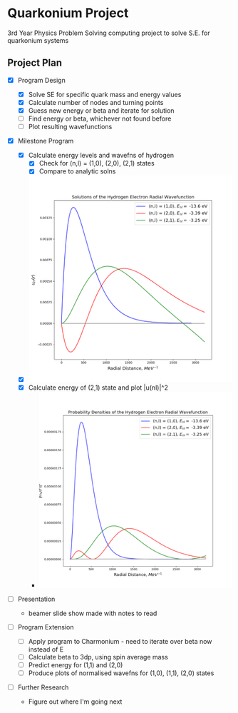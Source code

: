 # Quarkonium Project

3rd Year Physics Problem Solving computing project to solve S.E. for quarkonium systems

## Project Plan

- [x] Program Design
    - [x] Solve SE for specific quark mass and energy values
    - [x] Calculate number of nodes and turning points
    - [x] Guess new energy or beta and iterate for solution
    - [ ] Find energy or beta, whichever not found before
    - [ ] Plot resulting wavefunctions

- [x] Milestone Program
    - [x] Calculate energy levels and wavefns of hydrogen
        - [x] Check for (n,l) = (1,0), (2,0), (2,1) states
        - [x] Compare to analytic solns
    - [x] ![My solution](/images/Hydro.png "My solution")
    - [x] Calculate energy of (2,1) state and plot |u(nl)|^2
        - ![Plot](/images/probs.png "Energies on plot as well")

- [ ] Presentation
    - beamer slide show made with notes to read

- [ ] Program Extension
    - [ ] Apply program to Charmonium - need to iterate over beta now instead of E
    - [ ] Calculate beta to 3dp, using spin average mass
    - [ ] Predict energy for (1,1) and (2,0)
    - [ ] Produce plots of normalised wavefns for (1,0), (1,1), (2,0) states

- [ ] Further Research
    - Figure out where I'm going next

